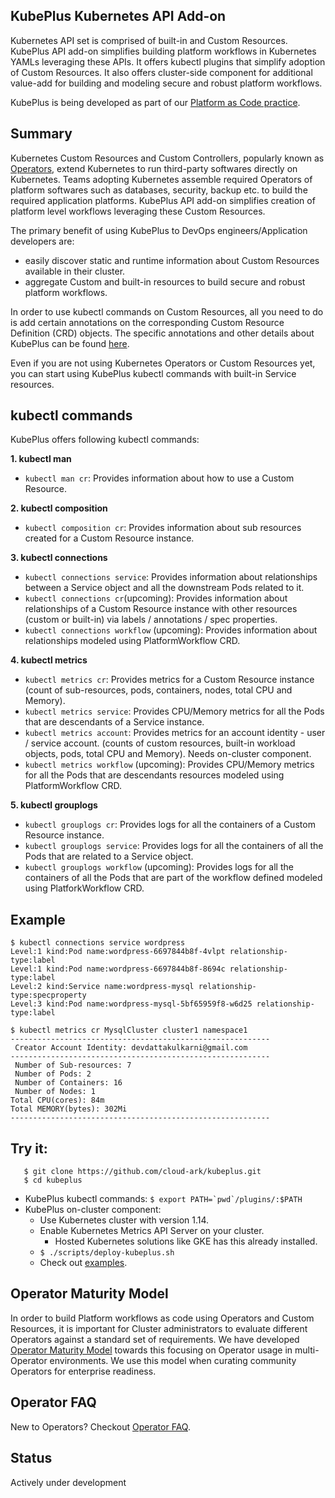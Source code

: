 ## KubePlus Kubernetes API Add-on

Kubernetes API set is comprised of built-in and Custom Resources. KubePlus API add-on simplifies building platform workflows in Kubernetes YAMLs leveraging these APIs. It offers kubectl plugins that simplify adoption of Custom Resources. It also offers cluster-side component for additional value-add for building and modeling secure and robust platform workflows. 

KubePlus is being developed as part of our [Platform as Code practice](https://cloudark.io/platform-as-code).


## Summary

Kubernetes Custom Resources and Custom Controllers, popularly known as [Operators](https://coreos.com/operators/), extend Kubernetes to run third-party softwares directly on Kubernetes. Teams adopting Kubernetes assemble required Operators of platform softwares such as databases, security, backup etc. to build the required application platforms. KubePlus API add-on simplifies creation of platform level workflows leveraging these Custom Resources.

The primary benefit of using KubePlus to DevOps engineers/Application developers are:

- easily discover static and runtime information about Custom Resources available in their cluster.
- aggregate Custom and built-in resources to build secure and robust platform workflows.


In order to use kubectl commands on Custom Resources, all you need to do is add certain
annotations on the corresponding Custom Resource Definition (CRD) objects. The specific annotations and other details about KubePlus can be found [here](./details.rst).

Even if you are not using Kubernetes Operators or Custom Resources yet, you can 
start using KubePlus kubectl commands with built-in Service resources.


## kubectl commands

KubePlus offers following kubectl commands:

**1. kubectl man**

- ``kubectl man cr``: Provides information about how to use a Custom Resource.

**2. kubectl composition**

- ``kubectl composition cr``: Provides information about sub resources created for a Custom Resource instance.

**3. kubectl connections**

- ``kubectl connections service``: Provides information about relationships between a Service object and all the downstream Pods related to it.
- ``kubectl connections cr``(upcoming): Provides information about relationships of a Custom Resource instance with other resources (custom or built-in) via labels / annotations / spec properties.
- ``kubectl connections workflow`` (upcoming): Provides information about relationships modeled using PlatformWorkflow CRD.

**4. kubectl metrics**

- ``kubectl metrics cr``: Provides metrics for a Custom Resource instance (count of sub-resources, pods, containers, nodes, total CPU and Memory).
- ``kubectl metrics service``: Provides CPU/Memory metrics for all the Pods that are descendants of a Service instance. 
- ``kubectl metrics account``: Provides metrics for an account identity - user / service account. (counts of custom resources, built-in workload objects, pods, total CPU and Memory). Needs on-cluster component.
- ``kubectl metrics workflow`` (upcoming): Provides CPU/Memory metrics for all the Pods that are descendants resources modeled using PlatformWorkflow CRD. 

**5. kubectl grouplogs**

- ``kubectl grouplogs cr``: Provides logs for all the containers of a Custom Resource instance.
- ``kubectl grouplogs service``: Provides logs for all the containers of all the Pods that are related to a Service object.
- ``kubectl grouplogs workflow`` (upcoming): Provides logs for all the containers of all the Pods that are part of the workflow defined modeled using PlatforkWorkflow CRD.



## Example

``` 
$ kubectl connections service wordpress
Level:1 kind:Pod name:wordpress-6697844b8f-4vlpt relationship-type:label
Level:1 kind:Pod name:wordpress-6697844b8f-8694c relationship-type:label
Level:2 kind:Service name:wordpress-mysql relationship-type:specproperty
Level:3 kind:Pod name:wordpress-mysql-5bf65959f8-w6d25 relationship-type:label

$ kubectl metrics cr MysqlCluster cluster1 namespace1
---------------------------------------------------------- 
 Creator Account Identity: devdattakulkarni@gmail.com
---------------------------------------------------------- 
 Number of Sub-resources: 7
 Number of Pods: 2
 Number of Containers: 16
 Number of Nodes: 1
Total CPU(cores): 84m
Total MEMORY(bytes): 302Mi
----------------------------------------------------------
```

## Try it:

```
   $ git clone https://github.com/cloud-ark/kubeplus.git
   $ cd kubeplus
```
- KubePlus kubectl commands: ```$ export PATH=`pwd`/plugins/:$PATH```
- KubePlus on-cluster component:
  - Use Kubernetes cluster with version 1.14.
  - Enable Kubernetes Metrics API Server on your cluster.
    - Hosted Kubernetes solutions like GKE has this already installed.
  - ```$ ./scripts/deploy-kubeplus.sh```
  - Check out [examples](./examples/moodle-with-presslabs/).


## Operator Maturity Model

In order to build Platform workflows as code using Operators and Custom Resources, it is important for Cluster administrators to evaluate different Operators against a standard set of requirements. We have developed [Operator Maturity Model](https://github.com/cloud-ark/kubeplus/blob/master/Guidelines.md) towards this focusing on Operator usage in multi-Operator environments. We use this model when curating community Operators for enterprise readiness. 


## Operator FAQ

New to Operators? Checkout [Operator FAQ](https://github.com/cloud-ark/kubeplus/blob/master/Operator-FAQ.md).


## Status

Actively under development

